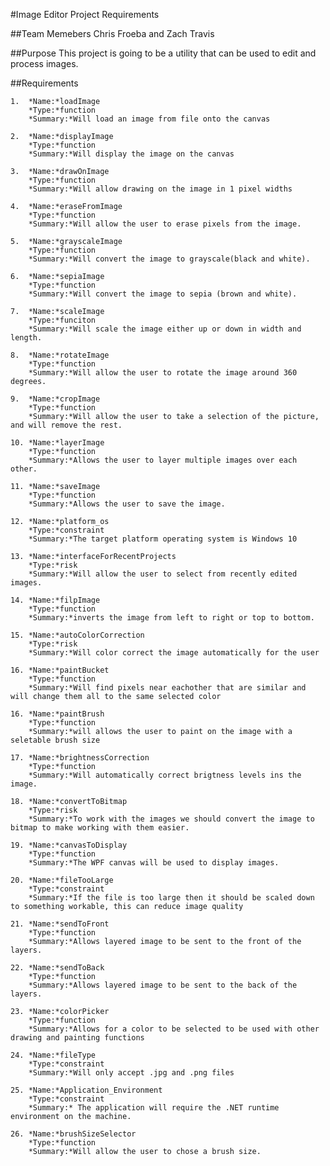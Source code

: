 #Image Editor Project Requirements

##Team Memebers
Chris Froeba and Zach Travis

##Purpose
This project is going to be a utility that can be used to edit and process images.

##Requirements

	1.	*Name:*loadImage
		*Type:*function
		*Summary:*Will load an image from file onto the canvas

	2.	*Name:*displayImage
		*Type:*function
		*Summary:*Will display the image on the canvas
	
	3.	*Name:*drawOnImage
		*Type:*function
		*Summary:*Will allow drawing on the image in 1 pixel widths

	4.	*Name:*eraseFromImage
		*Type:*function
		*Summary:*Will allow the user to erase pixels from the image.
	
	5.	*Name:*grayscaleImage
		*Type:*function
		*Summary:*Will convert the image to grayscale(black and white).

	6.	*Name:*sepiaImage
		*Type:*function
		*Summary:*Will convert the image to sepia (brown and white).

	7.	*Name:*scaleImage
		*Type:*funciton
		*Summary:*Will scale the image either up or down in width and length.

	8.	*Name:*rotateImage
		*Type:*function
		*Summary:*Will allow the user to rotate the image around 360 degrees.
	
	9.	*Name:*cropImage
		*Type:*function
		*Summary:*Will allow the user to take a selection of the picture, and will remove the rest.

	10.	*Name:*layerImage
		*Type:*function
		*Summary:*Allows the user to layer multiple images over each other.
	
	11.	*Name:*saveImage
		*Type:*function
		*Summary:*Allows the user to save the image.

	12.	*Name:*platform_os
		*Type:*constraint
		*Summary:*The target platform operating system is Windows 10

	13.	*Name:*interfaceForRecentProjects
		*Type:*risk
		*Summary:*Will allow the user to select from recently edited images.

	14.	*Name:*filpImage
		*Type:*function
		*Summary:*inverts the image from left to right or top to bottom.
	
	15.	*Name:*autoColorCorrection
		*Type:*risk
		*Summary:*Will color correct the image automatically for the user

	16.	*Name:*paintBucket
		*Type:*function
		*Summary:*Will find pixels near eachother that are similar and will change them all to the same selected color
	
	16.	*Name:*paintBrush
		*Type:*function
		*Summary:*will allows the user to paint on the image with a seletable brush size

	17.	*Name:*brightnessCorrection
		*Type:*function
		*Summary:*Will automatically correct brigtness levels ins the image.
	
	18.	*Name:*convertToBitmap
		*Type:*risk
		*Summary:*To work with the images we should convert the image to bitmap to make working with them easier.

	19.	*Name:*canvasToDisplay
		*Type:*function
		*Summary:*The WPF canvas will be used to display images.
	
	20.	*Name:*fileTooLarge
		*Type:*constraint
		*Summary:*If the file is too large then it should be scaled down to something workable, this can reduce image quality

	21.	*Name:*sendToFront
		*Type:*function
		*Summary:*Allows layered image to be sent to the front of the layers.
	
	22.	*Name:*sendToBack
		*Type:*function
		*Summary:*Allows layered image to be sent to the back of the layers.

	23.	*Name:*colorPicker
		*Type:*function
		*Summary:*Allows for a color to be selected to be used with other drawing and painting functions

	24.	*Name:*fileType
		*Type:*constraint
		*Summary:*Will only accept .jpg and .png files

	25.	*Name:*Application_Environment
		*Type:*constraint
		*Summary:* The application will require the .NET runtime environment on the machine.
	
	26.	*Name:*brushSizeSelector
		*Type:*function
		*Summary:*Will allow the user to chose a brush size.